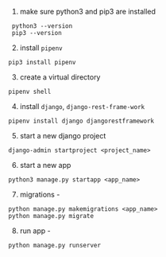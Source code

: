 1. make sure python3 and pip3 are installed
```
 python3 --version
 pip3 --version
```

2. install `pipenv`
```
pip3 install pipenv
```
3. create a virtual directory
```
pipenv shell
```
4. install `django`, `django-rest-frame-work`
```
pipenv install django djangorestframework
```

5. start a new django project
```
django-admin startproject <project_name>
```
6. start a new app
```
python3 manage.py startapp <app_name>
```

7. migrations - 
```
python manage.py makemigrations <app_name>
python manage.py migrate
```
8. run app -
```
python manage.py runserver
```


